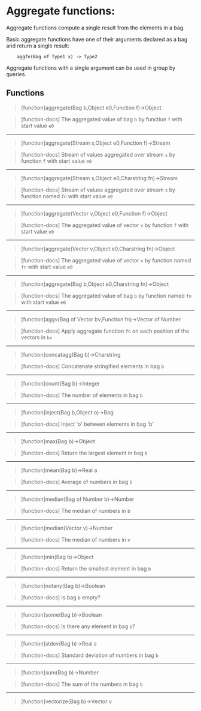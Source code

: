 # Aggregate functions:
Aggregate functions compute a single result from the elements in a
bag.

Basic aggregate functions have one of their arguments declared as a bag
and return a single result:

```
    aggfn(Bag of Type1 x) -> Type2
```

Aggregate functions with a single argument can be used in group by queries.

## Functions

> [function]aggregate(Bag b,Object e0,Function f)->Object

> [function-docs]
> The aggregated value of bag `b` by function `f` with start value `e0` 



___

> [function]aggregate(Stream s,Object e0,Function f)->Stream

> [function-docs]
> Stream of values aggregated over stream `s` by function `f` with 
>      start value `e0` 



___

> [function]aggregate(Stream s,Object e0,Charstring fn)->Stream

> [function-docs]
> Stream of values aggregated over stream `s` by function named `fn` 
>      with start value `e0` 



___

> [function]aggregate(Vector v,Object e0,Function f)->Object

> [function-docs]
> The aggregated value of vector `v` by function `f` with start value `e0` 



___

> [function]aggregate(Vector v,Object e0,Charstring fn)->Object

> [function-docs]
> The aggregated value of vector `v` by function named `fn` 
>      with start value `e0` 



___

> [function]aggregate(Bag b,Object e0,Charstring fn)->Object

> [function-docs]
> The aggregated value of bag `b` by function named `fn` 
>      with start value `e0` 



___

> [function]aggv(Bag of Vector bv,Function fn)->Vector of Number

> [function-docs]
> Apply aggregate function `fn` on each position of the vectors in `bv` 



___

> [function]concatagg(Bag b)->Charstring

> [function-docs]
> Concatenate stringified elements in bag `b` 



___

> [function]count(Bag b)->Integer

> [function-docs]
> The number of elements in bag `b` 



___

> [function]inject(Bag b,Object o)->Bag

> [function-docs]
> Inject 'o' between elements in bag 'b' 



___

> [function]max(Bag b)->Object

> [function-docs]
> Return the largest element in bag `b` 



___

> [function]mean(Bag b)->Real a

> [function-docs]
> Average of numbers in bag `b` 



___

> [function]median(Bag of Number b)->Number

> [function-docs]
> The median of numbers in `b` 



___

> [function]median(Vector v)->Number

> [function-docs]
> The median of numbers in `v` 



___

> [function]min(Bag b)->Object

> [function-docs]
> Return the smallest element in bag `b` 



___

> [function]notany(Bag b)->Boolean

> [function-docs]
> Is bag `b` empty? 



___

> [function]some(Bag b)->Boolean

> [function-docs]
> Is there any element in bag `b`? 



___

> [function]stdev(Bag b)->Real s

> [function-docs]
> Standard deviation of numbers in bag `b` 



___

> [function]sum(Bag b)->Number

> [function-docs]
> The sum of the numbers in bag `b` 



___

> [function]vectorize(Bag b)->Vector v


